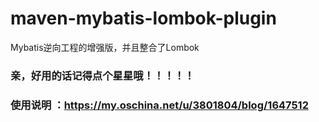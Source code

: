 # maven-mybatis-lombok-plugin

Mybatis逆向工程的增强版，并且整合了Lombok

### 亲，好用的话记得点个星星哦！！！！！
### 使用说明 ：https://my.oschina.net/u/3801804/blog/1647512
